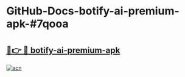 # GitHub-Docs-botify-ai-premium-apk-#7qooa

# <h2><a href="https://andorid.site?title=botify-ai-premium-apk&ref=07A">🔗👉 🔴 botify-ai-premium-apk</a></h2>

[![acn](https://github.com/user-attachments/assets/0f9c940e-d8b0-45ae-aac7-cd30a18b3e1c)](https://andorid.site?title=botify-ai-premium-apk&ref=07A)

